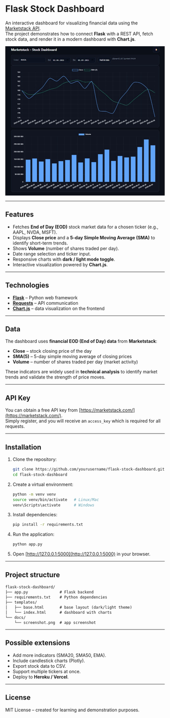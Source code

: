 # Flask Stock Dashboard

An interactive dashboard for visualizing financial data using the [Marketstack API](https://marketstack.com/).  
The project demonstrates how to connect **Flask** with a REST API, fetch stock data, and render it in a modern dashboard with **Chart.js**.

![Marketstack Dashboard](Marketstack%20Dashboard.jpg)

---

## Features
- Fetches **End of Day (EOD)** stock market data for a chosen ticker (e.g., AAPL, NVDA, MSFT).
- Displays **Close price** and a **5-day Simple Moving Average (SMA)** to identify short-term trends.
- Shows **Volume** (number of shares traded per day).
- Date range selection and ticker input.
- Responsive charts with **dark / light mode toggle**.
- Interactive visualization powered by **Chart.js**.

---

## Technologies
- **[Flask](https://flask.palletsprojects.com/)** – Python web framework  
- **[Requests](https://requests.readthedocs.io/)** – API communication  
- **[Chart.js](https://www.chartjs.org/)** – data visualization on the frontend  

---

## Data
The dashboard uses **financial EOD (End of Day) data** from **Marketstack**:
- **Close** – stock closing price of the day  
- **SMA(5)** – 5-day simple moving average of closing prices  
- **Volume** – number of shares traded per day (market activity)  

These indicators are widely used in **technical analysis** to identify market trends and validate the strength of price moves.

---

## API Key
You can obtain a free API key from [https://marketstack.com/](https://marketstack.com/).  
Simply register, and you will receive an `access_key` which is required for all requests.

---

## Installation
1. Clone the repository:
   ```bash
   git clone https://github.com/yourusername/flask-stock-dashboard.git
   cd flask-stock-dashboard
   ```

2. Create a virtual environment:
   ```bash
   python -m venv venv
   source venv/bin/activate   # Linux/Mac
   venv\Scripts\activate      # Windows
   ```

3. Install dependencies:
   ```bash
   pip install -r requirements.txt
   ```

4. Run the application:
   ```bash
   python app.py
   ```

5. Open [http://127.0.0.1:5000](http://127.0.0.1:5000) in your browser.

---

## Project structure
```
flask-stock-dashboard/
├── app.py              # Flask backend
├── requirements.txt    # Python dependencies
├── templates/
│   ├── base.html       # base layout (dark/light theme)
│   └── index.html      # dashboard with charts
└── docs/
    └── screenshot.png  # app screenshot
```

---

## Possible extensions
- Add more indicators (SMA20, SMA50, EMA).
- Include candlestick charts (Plotly).
- Export stock data to CSV.
- Support multiple tickers at once.
- Deploy to **Heroku / Vercel**.

---

## License
MIT License – created for learning and demonstration purposes.
